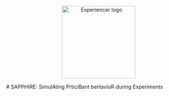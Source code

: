 <p align="center">
  <img alt="Experiencer logo" height="200" src="https://raw.githubusercontent.com/khnshn/sapphire/main/icon.png">
</p>
# SAPPHIRE: SimulAting PrticiBant beHavIoR during Experiments